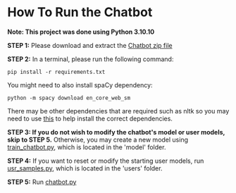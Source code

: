 # How To Run the Chatbot

**Note: This project was done using Python 3.10.10**


**STEP 1:** Please download and extract the [Chatbot zip file](https://github.com/vickynguyen3/NLP_Portfolio/blob/main/Chatbot.zip)

**STEP 2:** In a terminal, please run the following command:

 
``` 
pip install -r requirements.txt 
```


You might need to also install spaCy dependency:
```
python -m spacy download en_core_web_sm
```

There may be other dependencies that are required such as nltk so you may need to use [this](https://github.com/vickynguyen3/NLP_Portfolio/blob/main/Chatbot/nltk_dependency.py) to help install the correct dependencies.

**STEP 3: If you do not wish to modify the chatbot's model or user models, skip to STEP 5.** Otherwise, you may create a new model using [train_chatbot.py](https://github.com/vickynguyen3/NLP_Portfolio/blob/main/Chatbot/model/train_chatbot.py), which is located in the 'model' folder.

**STEP 4:** If you want to reset or modify the starting user models, run [usr_samples.py](https://github.com/vickynguyen3/NLP_Portfolio/blob/main/Chatbot/users/usr_samples.py), which is located in the 'users' folder.

**STEP 5:** Run [chatbot.py](https://github.com/vickynguyen3/NLP_Portfolio/blob/main/Chatbot/chatbot.py)